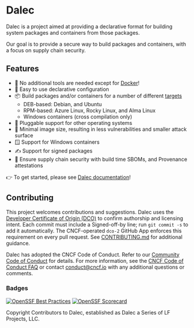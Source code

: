 # Dalec

Dalec is a project aimed at providing a declarative format for building system packages and containers from those packages.

Our goal is to provide a secure way to build packages and containers, with a focus on supply chain security.

## Features

- 🐳 No additional tools are needed except for [Docker](https://docs.docker.com/engine/install/)!
- 🚀 Easy to use declarative configuration
- 📦 Build packages and/or containers for a number of different [targets](https://project-dalec.github.io/dalec/targets)
  - DEB-based: Debian, and Ubuntu
  - RPM-based: Azure Linux, Rocky Linux, and Alma Linux
  - Windows containers (cross compilation only)
- 🔌 Pluggable support for other operating systems
- 🤏 Minimal image size, resulting in less vulnerabilities and smaller attack surface
- 🪟 Support for Windows containers
- ✍️ Support for signed packages
- 🔐 Ensure supply chain security with build time SBOMs, and Provenance attestations

👉 To get started, please see [Dalec documentation](https://project-dalec.github.io/dalec/)!

## Contributing

This project welcomes contributions and suggestions. Dalec uses the [Developer Certificate of Origin (DCO)](https://wiki.linuxfoundation.org/dco) to confirm authorship and licensing intent.
Each commit must include a Signed-off-by line; run `git commit -s` to add it automatically.
The CNCF-operated `dco-2` GitHub App enforces this requirement on every pull request.
See [CONTRIBUTING.md](https://github.com/project-dalec/dalec/blob/main/CONTRIBUTING.md#contributing-a-patch) for additional guidance.

Dalec has adopted the CNCF Code of Conduct. Refer to our [Community Code of Conduct](https://github.com/project-dalec/dalec/blob/main/CODE_OF_CONDUCT.md) for details.
For more information, see the [CNCF Code of Conduct FAQ](https://github.com/cncf/foundation/blob/main/code-of-conduct-faq.md) or contact conduct@cncf.io with any additional questions or comments.

### Badges

[![OpenSSF Best Practices](https://www.bestpractices.dev/projects/10703/badge)](https://www.bestpractices.dev/projects/10703)
[![OpenSSF Scorecard](https://api.securityscorecards.dev/projects/github.com/project-dalec/dalec/badge)](https://scorecard.dev/viewer/?uri=github.com/project-dalec/dalec)

Copyright Contributors to Dalec, established as Dalec a Series of LF Projects, LLC.
